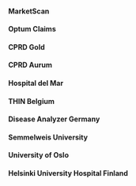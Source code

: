 #### MarketScan

#### Optum Claims

#### CPRD Gold

#### CPRD Aurum

#### Hospital del Mar

#### THIN	Belgium

#### Disease Analyzer Germany

#### Semmelweis University

#### University of Oslo

#### Helsinki University Hospital Finland

